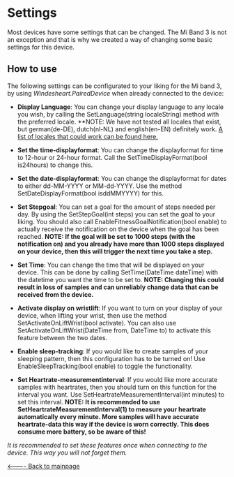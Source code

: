 # Settings

Most devices have some settings that can be changed. The Mi Band 3 is not an exception and that is why we created a way of changing some basic settings for this device.

## How to use

The following settings can be configurated to your liking for the Mi band 3, by using *Windesheart.PairedDevice* when already connected to the device:

* **Display Language**: You can change your display language to any locale you wish, by calling the SetLanguage(string localeString) method with the preferred locale.
**NOTE: We have not tested all locales that exist, but german(de-DE), dutch(nl-NL) and english(en-EN) definitely work.
[A list of locales that could work can be found here.](https://stackoverflow.com/questions/3191664/list-of-all-locales-and-their-short-codes)

* **Set the time-displayformat**: You can change the displayformat for time to 12-hour or 24-hour format. Call the SetTimeDisplayFormat(bool is24hours) to change this.

* **Set the date-displayformat**: You can change the displayformat for dates to either dd-MM-YYYY or MM-dd-YYYY. Use the method SetDateDisplayFormat(bool isddMMYYYY) for this.

* **Set Stepgoal**: You can set a goal for the amount of steps needed per day. By using the SetStepGoal(int steps) you can set the goal to your liking. You should also call EnableFitnessGoalNotification(bool enable) to actually receive the notification on the device when the goal has been reached. **NOTE: If the goal will be set to 1000 steps (with the notification on) and you already have more than 1000 steps displayed on your device, then this will trigger the next time you take a step.**

* **Set Time**: You can change the time that will be displayed on your device. This can be done by calling SetTime(DateTime dateTime) with the datetime you want the time to be set to. **NOTE: Changing this could result in loss of samples and can unreliably change data that can be received from the device.**

* **Activate display on wristlift**: If you want to turn on your display of your device, when lifting your wrist, then use the method SetActivateOnLiftWrist(bool activate). You can also use SetActivateOnLiftWrist(DateTime from, DateTime to) to activate this feature between the two dates.

* **Enable sleep-tracking**: If you would like to create samples of your sleeping pattern, then this configuration has to be turned on! Use EnableSleepTracking(bool enable) to toggle the functionality.

* **Set Heartrate-measurementinterval**: If you would like more accurate samples with heartrates, then you should turn on this function for the interval you want. Use SetHeartrateMeasurementInterval(int minutes) to set this interval. **NOTE: It is recommended to use SetHeartrateMeasurementInterval(1) to measure your heartrate automatically every minute. More samples will have accurate heartrate-data this way if the device is worn correctly. This does consume more battery, so be aware of this!**

*It is recommended to set these features once when connecting to the device. This way you will not forget them.*


[<---- Back to mainpage](https://github.com/ictinnovaties-zorg/openwindesheart-demo)